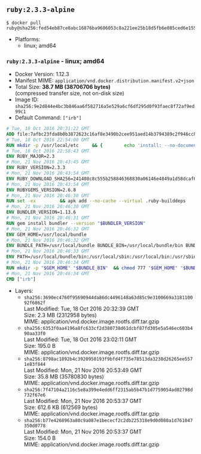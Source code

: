 ## `ruby:2.3.3-alpine`

```console
$ docker pull ruby@sha256:fed54eb87ce8abc16876ba9606053c8a221ee25b18d5fb6e085ced6e1559ed36
```

-	Platforms:
	-	linux; amd64

### `ruby:2.3.3-alpine` - linux; amd64

-	Docker Version: 1.12.3
-	Manifest MIME: `application/vnd.docker.distribution.manifest.v2+json`
-	Total Size: **38.7 MB (38706706 bytes)**  
	(compressed transfer size, not on-disk size)
-	Image ID: `sha256:9e2d844e4bc3b846aa6f582716a5e529a6cf6df295d0f93faec8f72af9ed99c1`
-	Default Command: `["irb"]`

```dockerfile
# Tue, 18 Oct 2016 20:31:22 GMT
ADD file:7afbc23fda8b0b3872623c16af8e3490b2cee951aed14b3794389c2f946cc8c7 in / 
# Tue, 18 Oct 2016 22:54:00 GMT
RUN mkdir -p /usr/local/etc 	&& { 		echo 'install: --no-document'; 		echo 'update: --no-document'; 	} >> /usr/local/etc/gemrc
# Tue, 18 Oct 2016 22:58:43 GMT
ENV RUBY_MAJOR=2.3
# Mon, 21 Nov 2016 20:43:45 GMT
ENV RUBY_VERSION=2.3.3
# Mon, 21 Nov 2016 20:43:54 GMT
ENV RUBY_DOWNLOAD_SHA256=241408c8c555b258846368830a06146e4849a1d58dcaf6b14a3b6a73058115b7
# Mon, 21 Nov 2016 20:43:54 GMT
ENV RUBYGEMS_VERSION=2.6.8
# Mon, 21 Nov 2016 20:46:30 GMT
RUN set -ex 		&& apk add --no-cache --virtual .ruby-builddeps 		autoconf 		bison 		bzip2 		bzip2-dev 		ca-certificates 		coreutils 		gcc 		gdbm-dev 		glib-dev 		libc-dev 		libffi-dev 		libxml2-dev 		libxslt-dev 		linux-headers 		make 		ncurses-dev 		openssl 		openssl-dev 		procps 		readline-dev 		ruby 		tar 		yaml-dev 		zlib-dev 		&& wget -O ruby.tar.gz "https://cache.ruby-lang.org/pub/ruby/$RUBY_MAJOR/ruby-$RUBY_VERSION.tar.gz" 	&& echo "$RUBY_DOWNLOAD_SHA256 *ruby.tar.gz" | sha256sum -c - 		&& mkdir -p /usr/src/ruby 	&& tar -xzf ruby.tar.gz -C /usr/src/ruby --strip-components=1 	&& rm ruby.tar.gz 		&& cd /usr/src/ruby 		&& { 		echo '#define ENABLE_PATH_CHECK 0'; 		echo; 		cat file.c; 	} > file.c.new 	&& mv file.c.new file.c 		&& autoconf 	&& ac_cv_func_isnan=yes ac_cv_func_isinf=yes 		./configure --disable-install-doc 	&& make -j"$(getconf _NPROCESSORS_ONLN)" 	&& make install 		&& runDeps="$( 		scanelf --needed --nobanner --recursive /usr/local 			| awk '{ gsub(/,/, "\nso:", $2); print "so:" $2 }' 			| sort -u 			| xargs -r apk info --installed 			| sort -u 	)" 	&& apk add --virtual .ruby-rundeps $runDeps 		bzip2 		ca-certificates 		libffi-dev 		openssl-dev 		yaml-dev 		procps 		zlib-dev 	&& apk del .ruby-builddeps 	&& cd / 	&& rm -r /usr/src/ruby 		&& gem update --system "$RUBYGEMS_VERSION"
# Mon, 21 Nov 2016 20:46:30 GMT
ENV BUNDLER_VERSION=1.13.6
# Mon, 21 Nov 2016 20:46:31 GMT
RUN gem install bundler --version "$BUNDLER_VERSION"
# Mon, 21 Nov 2016 20:46:32 GMT
ENV GEM_HOME=/usr/local/bundle
# Mon, 21 Nov 2016 20:46:32 GMT
ENV BUNDLE_PATH=/usr/local/bundle BUNDLE_BIN=/usr/local/bundle/bin BUNDLE_SILENCE_ROOT_WARNING=1 BUNDLE_APP_CONFIG=/usr/local/bundle
# Mon, 21 Nov 2016 20:46:33 GMT
ENV PATH=/usr/local/bundle/bin:/usr/local/sbin:/usr/local/bin:/usr/sbin:/usr/bin:/sbin:/bin
# Mon, 21 Nov 2016 20:46:34 GMT
RUN mkdir -p "$GEM_HOME" "$BUNDLE_BIN" 	&& chmod 777 "$GEM_HOME" "$BUNDLE_BIN"
# Mon, 21 Nov 2016 20:46:34 GMT
CMD ["irb"]
```

-	Layers:
	-	`sha256:3690ec4760f95690944da86dc4496148a63d85c9e3100669a318110092f6862f`  
		Last Modified: Tue, 18 Oct 2016 20:32:39 GMT  
		Size: 2.3 MB (2312958 bytes)  
		MIME: application/vnd.docker.image.rootfs.diff.tar.gzip
	-	`sha256:6353f0aa4196a8fc633cf2d380738d61dcbf87fd305e5a546ec603b490aa33f0`  
		Last Modified: Tue, 18 Oct 2016 23:02:11 GMT  
		Size: 195.0 B  
		MIME: application/vnd.docker.image.rootfs.diff.tar.gzip
	-	`sha256:8798ac1892b4c3920950193f9bfd4f735e78513da3238d26265ee5571e83f844`  
		Last Modified: Mon, 21 Nov 2016 20:53:49 GMT  
		Size: 35.8 MB (35780830 bytes)  
		MIME: application/vnd.docker.image.rootfs.diff.tar.gzip
	-	`sha256:7f47104a2116c5e8a399e4edd6ff2315ab5b47b1d7759054ad02798d732f67e6`  
		Last Modified: Mon, 21 Nov 2016 20:53:37 GMT  
		Size: 612.6 KB (612569 bytes)  
		MIME: application/vnd.docker.image.rootfs.diff.tar.gzip
	-	`sha256:b77e4268963a80c9a087e1bececf2c2db225318e9d0d080a1d761047350d0778`  
		Last Modified: Mon, 21 Nov 2016 20:53:37 GMT  
		Size: 154.0 B  
		MIME: application/vnd.docker.image.rootfs.diff.tar.gzip
